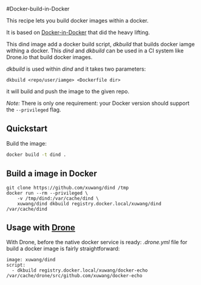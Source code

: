 #Docker-build-in-Docker

This recipe lets you build docker images within a docker.

It is based on [Docker-in-Docker](https://github.com/jpetazzo/dind) that did the heavy lifting.

This dind image add a docker build script, _dkbuild_ that builds docker iamge withing a docker.
This _dind_ and _dkbuild_ can be used in a CI system like Drone.io that build docker images.

_dkbuild_ is used within _dind_ and it takes two parameters:

```
dkbuild <repo/user/iamge> <Dockerfile dir>
```
it will build and push the image to the given repo.

_Note:_ There is only one requirement: your Docker version should support the
`--privileged` flag.

## Quickstart

Build the image:
```bash
docker build -t dind .
```

## Build a image in Docker

```
git clone https://github.com/xuwang/dind /tmp
docker run --rm --privileged \
    -v /tmp/dind:/var/cache/dind \
    xuwang/dind dkbuild registry.docker.local/xuwang/dind /var/cache/dind
```
## Usage with [Drone](https://github.com/drone/drone)

With Drone, before the native docker service is ready:
_.drone.yml_ file for build a docker image is fairly straightforward:
```
image: xuwang/dind
script:
  - dkbuild registry.docker.local/xuwang/docker-echo  /var/cache/drone/src/github.com/xuwang/docker-echo
```


